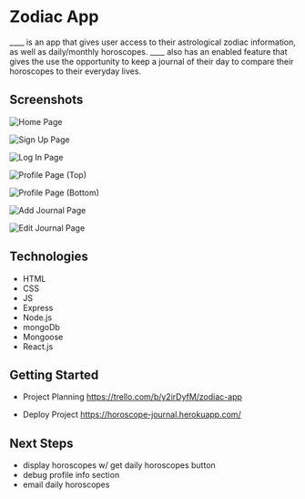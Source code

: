 # Zodiac App

____ is an app that gives user access to their astrological zodiac information, as well as daily/monthly horoscopes. ____ also has an enabled feature that gives the use the opportunity to keep a journal of their day to compare their horoscopes to their everyday lives.

## Screenshots

![Home Page](./public/images/home.png)

![Sign Up Page](./public/images/signup.png)

![Log In Page](./public/images/login.png)

![Profile Page (Top)](./public/images/top.png)

![Profile Page (Bottom)](./public/images/bottom.png)

![Add Journal Page](./public/images/add.png)

![Edit Journal Page](./public/images/home.png)

## Technologies

- HTML
- CSS
- JS
- Express
- Node.js
- mongoDb
- Mongoose
- React.js

## Getting Started

- Project Planning
https://trello.com/b/y2irDyfM/zodiac-app

- Deploy Project
https://horoscope-journal.herokuapp.com/

## Next Steps

- display horoscopes w/ get daily horoscopes button
- debug profile info section
- email daily horoscopes


